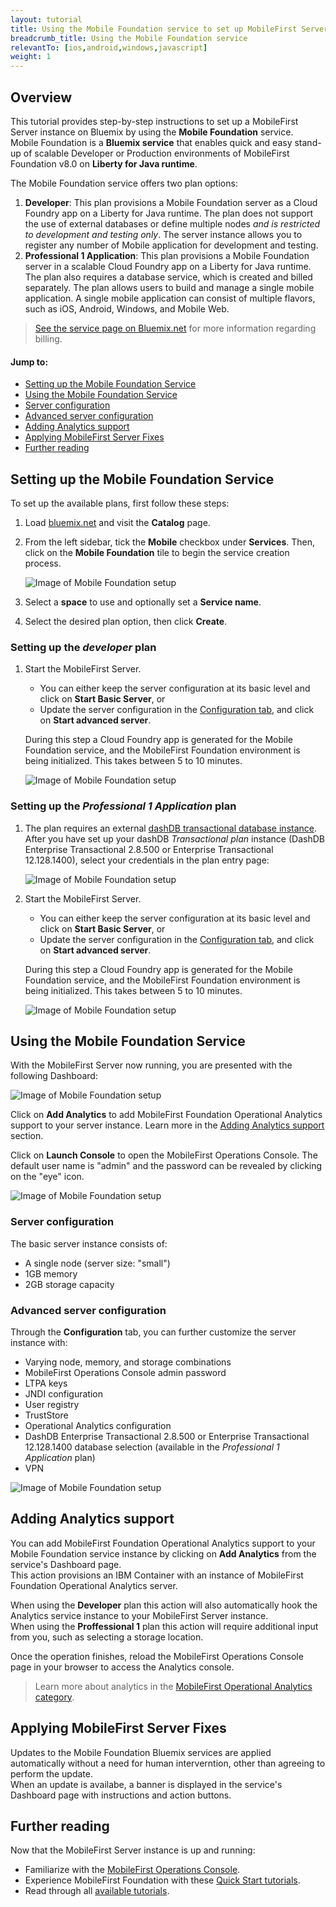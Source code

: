 ```yaml
---
layout: tutorial
title: Using the Mobile Foundation service to set up MobileFirst Server
breadcrumb_title: Using the Mobile Foundation service
relevantTo: [ios,android,windows,javascript]
weight: 1
---
```

## Overview
This tutorial provides step-by-step instructions to set up a MobileFirst Server instance on Bluemix by using the **Mobile Foundation** service.  
Mobile Foundation is a **Bluemix service** that enables quick and easy stand-up of scalable Developer or Production environments of MobileFirst Foundation v8.0 on **Liberty for Java runtime**.

The Mobile Foundation service offers two plan options:

1. **Developer**: This plan provisions a Mobile Foundation server as a Cloud Foundry app on a Liberty for Java runtime. The plan does not support the use of external databases or define multiple nodes *and is restricted to development and testing only*. The server instance allows you to register any number of Mobile application for development and testing.
2. **Professional 1 Application**: This plan provisions a Mobile Foundation server in a scalable Cloud Foundry app on a Liberty for Java runtime. The plan also requires a database service, which is created and billed separately. The plan allows users to build and manage a single mobile application. A single mobile application can consist of multiple flavors, such as iOS, Android, Windows, and Mobile Web.

> [See the service page on Bluemix.net](https://console.ng.bluemix.net/catalog/services/mobile-foundation/) for more information regarding billing.

#### Jump to:

* [Setting up the Mobile Foundation Service](#setting-up-the-mobile-foundation-service)
* [Using the Mobile Foundation Service](#using-the-mobile-foundation-service)
* [Server configuration](#server-configuration)
* [Advanced server configuration](#advanced-server-configuration)
* [Adding Analytics support](#adding-analytics-support)
* [Applying MobileFirst Server Fixes ](#applying-mobilefirst-server-fixes)
* [Further reading](#further-reading)

## Setting up the Mobile Foundation Service
To set up the available plans, first follow these steps:

1. Load [bluemix.net](http://bluemix.net) and visit the **Catalog** page.

2. From the left sidebar, tick the **Mobile** checkbox under **Services**. Then, click on the **Mobile Foundation** tile to begin the service creation process.

    ![Image of Mobile Foundation setup](service-page.png)

3. Select a **space** to use and optionally set a **Service name**.
4. Select the desired plan option, then click **Create**.

### Setting up the *developer* plan

1. Start the MobileFirst Server.
    - You can either keep the server configuration at its basic level and click on **Start Basic Server**, or
    - Update the server configuration in the [Configuration tab](#advanced-server-configuration), and click on **Start advanced server**.

    During this step a Cloud Foundry app is generated for the Mobile Foundation service, and the MobileFirst Foundation environment is being initialized. This takes between 5 to 10 minutes.

    ![Image of Mobile Foundation setup](overview-page.png)

### Setting up the *Professional 1 Application* plan

1. The plan requires an external [dashDB transactional database instance](https://console.ng.bluemix.net/catalog/services/dashdb/). After you have set up your dashDB *Transactional plan* instance (DashDB Enterprise Transactional 2.8.500 or Enterprise Transactional 12.128.1400), select your credentials in the plan entry page:

    ![Image of Mobile Foundation setup](create-dashdb-instance.png)

3. Start the MobileFirst Server.
    - You can either keep the server configuration at its basic level and click on **Start Basic Server**, or
    - Update the server configuration in the [Configuration tab](#advanced-server-configuration), and click on **Start advanced server**.

    During this step a Cloud Foundry app is generated for the Mobile Foundation service, and the MobileFirst Foundation environment is being initialized. This takes between 5 to 10 minutes.

    ![Image of Mobile Foundation setup](overview-page.png)

## Using the Mobile Foundation Service
With the MobileFirst Server now running, you are presented with the following Dashboard:

![Image of Mobile Foundation setup](service-dashboard.png)

Click on **Add Analytics** to add MobileFirst Foundation Operational Analytics support to your server instance.
Learn more in the [Adding Analytics support](#adding-analytics-support) section.

Click on **Launch Console** to open the MobileFirst Operations Console.  The default user name is "admin" and the password can be revealed by clicking on the "eye" icon.

![Image of Mobile Foundation setup](dashboard.png)

### Server configuration
The basic server instance consists of:

* A single node (server size: "small")
* 1GB memory
* 2GB storage capacity

### Advanced server configuration
Through the **Configuration** tab, you can further customize the server instance with:

* Varying node, memory, and storage combinations
* MobileFirst Operations Console admin password
* LTPA keys
* JNDI configuration
* User registry
* TrustStore
* Operational Analytics configuration
* DashDB Enterprise Transactional 2.8.500 or Enterprise Transactional 12.128.1400 database selection (available in the *Professional 1 Application* plan)
* VPN

![Image of Mobile Foundation setup](advanced-server-configuration.png)

## Adding Analytics support
You can add MobileFirst Foundation Operational Analytics support to your Mobile Foundation service instance by clicking on **Add Analytics** from the service's Dashboard page.  
This action provisions an IBM Container with an instance of MobileFirst Foundation Operational Analytics server.

When using the **Developer** plan this action will also automatically hook the Analytics service instance to your MobileFirst Server instance.  
When using the **Proffessional 1** plan this action will require additional input from you, such as selecting a storage location.

Once the operation finishes, reload the MobileFirst Operations Console page in your browser to access the Analytics console.  

> Learn more about analytics in the [MobileFirst Operational Analytics category](../../analytics).

## Applying MobileFirst Server Fixes
Updates to the Mobile Foundation Bluemix services are applied automatically without a need for human interverntion, other than agreeing to perform the update.  
When an update is availabe, a banner is displayed in the service's Dashboard page with instructions and action buttons.

## Further reading
Now that the MobileFirst Server instance is up and running:

* Familiarize with the [MobileFirst Operations Console](../../setting-up-your-development-environment/console).
* Experience MobileFirst Foundation with these [Quick Start tutorials](../../quick-start).
* Read through all [available tutorials](../../all-tutorials/).
